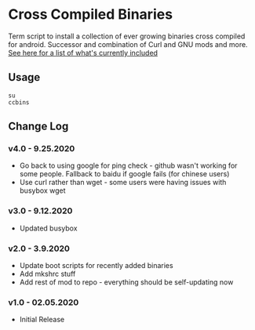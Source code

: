 # Cross Compiled Binaries
Term script to install a collection of ever growing binaries cross compiled for android. Successor and combination of Curl and GNU mods and more. [See here for a list of what's currently included](https://github.com/Zackptg5/Cross-Compiled-Binaries-Android)

## Usage
```
su
ccbins
```

## Change Log
### v4.0 - 9.25.2020
* Go back to using google for ping check - github wasn't working for some people. Fallback to baidu if google fails (for chinese users)
* Use curl rather than wget - some users were having issues with busybox wget

### v3.0 - 9.12.2020
* Updated busybox

### v2.0 - 3.9.2020
* Update boot scripts for recently added binaries
* Add mkshrc stuff
* Add rest of mod to repo - everything should be self-updating now

### v1.0 - 02.05.2020
* Initial Release
